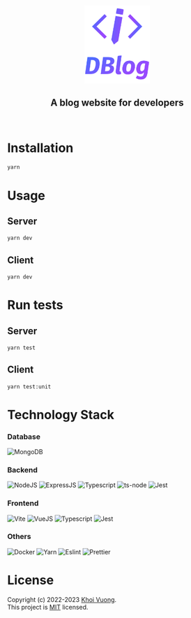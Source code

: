
<div align="center">
  <a href="https://github.com/kcvdk3101">
    <img src="./dblog-logo.svg" alt="dblog-logo" width="150">
  </a>
  <h2 align="center">A blog website for developers</h2>
</div>
<br/>

# Installation

```bash
yarn
```

# Usage

## Server
```bash
yarn dev
```

## Client
```bash
yarn dev
```

# Run tests

## Server
```bash
yarn test
```

## Client
```bash
yarn test:unit
```

# Technology Stack

### Database
![MongoDB](https://img.shields.io/badge/MongoDB-4EA94B?style=for-the-badge&logo=mongodb&logoColor=white)

### Backend
![NodeJS](https://img.shields.io/badge/Node.js-339933?style=for-the-badge&logo=nodedotjs&logoColor=white) ![ExpressJS](https://img.shields.io/badge/Express.js-000000?style=for-the-badge&logo=express&logoColor=white) ![Typescript](https://img.shields.io/badge/TypeScript-007ACC?style=for-the-badge&logo=typescript&logoColor=white) ![ts-node](https://img.shields.io/badge/ts--node-3178C6?style=for-the-badge&logo=ts-node&logoColor=white) ![Jest](https://img.shields.io/badge/Jest-C21325?style=for-the-badge&logo=jest&logoColor=white)

### Frontend
![Vite](https://img.shields.io/badge/Vite-B73BFE?style=for-the-badge&logo=vite&logoColor=FFD62E) ![VueJS](https://img.shields.io/badge/Vue.js-35495E?style=for-the-badge&logo=vuedotjs&logoColor=4FC08D) ![Typescript](https://img.shields.io/badge/TypeScript-007ACC?style=for-the-badge&logo=typescript&logoColor=white) ![Jest](https://img.shields.io/badge/Jest-C21325?style=for-the-badge&logo=jest&logoColor=white)

### Others
![Docker](https://img.shields.io/badge/Docker-2CA5E0?style=for-the-badge&logo=docker&logoColor=white) ![Yarn](https://img.shields.io/badge/Yarn-2C8EBB?style=for-the-badge&logo=yarn&logoColor=white) ![Eslint](https://img.shields.io/badge/eslint-3A33D1?style=for-the-badge&logo=eslint&logoColor=white) ![Prettier](https://img.shields.io/badge/prettier-1A2C34?style=for-the-badge&logo=prettier&logoColor=F7BA3E)


# License
Copyright (c) 2022-2023 [Khoi Vuong](https://github.com/kcvdk3101).<br />
This project is [MIT](./LICENSE) licensed.
